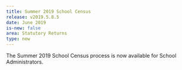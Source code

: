 ```yaml
---
title: Summer 2019 School Census
release: v2019.5.8.5
date: June 2019
is-new: false
area: Statutory Returns
type: new
---
```


The Summer 2019 School Census process is now available for School Administrators.
